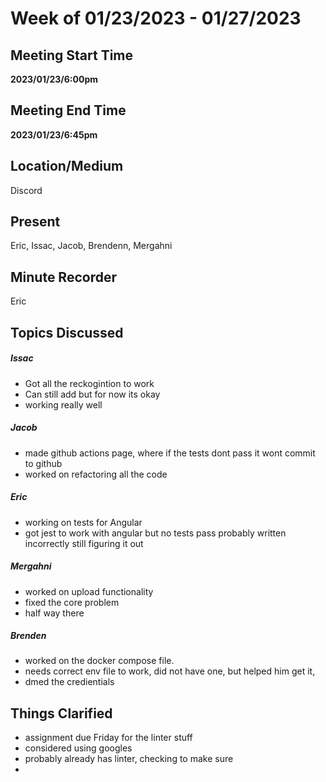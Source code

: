 # Week of 01/23/2023 - 01/27/2023

## Meeting Start Time

**2023/01/23/6:00pm**

## Meeting End Time

**2023/01/23/6:45pm** 

## Location/Medium

Discord

## Present

Eric, Issac, Jacob, Brendenn, Mergahni

## Minute Recorder

Eric

## Topics Discussed

##### Issac
- Got all the reckogintion to work 
- Can still add but for now its okay 
- working really well 


##### Jacob
- made github actions page, where if the tests dont pass it wont commit to github
- worked on refactoring all the code


##### Eric 
- working on tests for Angular 
- got jest to work with angular but no tests pass probably written incorrectly still figuring it out


##### Mergahni 
- worked on upload functionality 
- fixed the core problem 
- half way there 


##### Brenden
- worked on the docker compose file.
- needs correct env file to work, did not have one, but helped him get it, 
- dmed the credientials 


## Things Clarified
- assignment due Friday for the linter stuff 
- considered using googles 
- probably already has linter, checking to make sure 
- 
